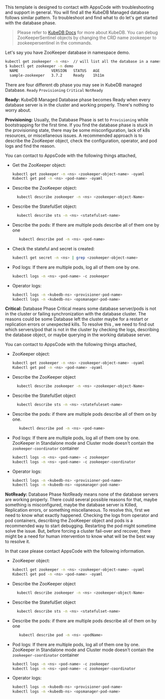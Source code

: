 This template is designed to contact with AppsCode with troubleshooting and support in general. You will find all the KubeDB Managed database follows similar pattern. To troubleshoot and find what to do let's get started with the database phase.

> Please refer to [KubeDB Docs](https://kubedb.com/docs/latest/guides/zookeeper/) for more about KubeDB. You can debug ZooKeeperSentinel objects by changing the CRD name zookeeper to zookeepersentinel in the commands.

Let's say you have ZooKeeper database in namespace demo.
```bash
kubectl get zookeeper -n <ns>  // will list all the database in a namesapce     
$ kubectl get zookeeper -n demo 
  NAME               VERSION   STATUS   AGE
  sample-zookeeper   3.7.2     Ready    1h11m
```
There are four different db phase you may see in KubeDB managed Database.
``Ready`` ``Provisioning`` ``Critical`` ``NotReady``

**Ready:** KubeDB Managed Database phase becomes Ready when every database server is in the cluster and working properly. There's nothing to worry about.

**Provisioning:** Usually, the Database Phase is set to `Provisioning` while bootstrapping for the first time. If you find the database phase is stuck in the provisioning state,
there may be some misconfiguration, lack of k8s resources, or miscellaneous issues.
A recommended approach is to describe the ZooKeeper object, check the configuration, operator, and pod logs and find the reason.

You can contact to AppsCode with the following things attached,
- Get the ZooKeeper object:
    ```bash
    kubectl get zookeeper -n <ns> <zookeeper-object-name> -oyaml
    Kubectl get pod -n <ns> <pod-name> -oyaml
    ```
- Describe the ZooKeeper object:
    ```bash
      kubectl describe zookeeper -n <ns> <zookeeper-object-Name>
    ```
- Describe the StatefulSet object:
    ```bash
      kubectl describe sts -n <ns> <statefulset-name>
    ```
- Describe the pods: If there are multiple pods describe all of them one by one
    ```bash
       kubectl describe pod -n <ns> <pod-name>
    ```
- Check the stateful and secret is created:
    ```bash
    kubectl get secret -n <ns> | grep <zookeeper-object-name>
    ```
- Pod logs: If there are multiple pods, log all of them one by one.
    ```bash
    kubectl logs -n <ns> <pod-name> -c zookeeper
    ```
- Operator logs:
    ```bash
    kubectl logs -n <kubedb-ns> <provisioner-pod-name>
    kubectl logs -n <kubedb-ns> <opsmanager-pod-name>
    ```

**Critical:** Database Phase Critical means some database server/pods is not in the cluster or failing synchronization with the database cluster.
The reasons could be some Database left the cluster maybe for a restart or replication errors or unexpected kills.
To resolve this , we need to  find out which servers/pod that is not in the cluster by checking the logs, describing the database object, or maybe querying in the working database server.

You can contact to AppsCode with the following things attached,

- ZooKeeper object:
    ```bash
    kubectl get zookeeper -n <ns> <zookeeper-object-name> -oyaml
    Kubectl get pod -n <ns> <pod-name> -oyaml
    ```
- Describe the ZooKeeper object
    ```bash
      kubectl describe zookeeper -n <ns> <zookeeper-object-Name>
    ```
- Describe the StatefulSet object
    ```bash
      kubectl describe sts -n <ns> <statefuleset-name>
    ```
- Describe the pods: if there are multiple pods describe all of them on by one.
    ```bash
       kubectl describe pod -n <ns> <pod-name>
    ```
- Pod logs: If there are multiple pods, log all of them one by one. ZooKeeper in Standalone mode and Cluster mode doesn't contain the `zookeeper-coordinator` container
    ```bash
    kubectl logs -n <ns> <pod-name> -c zookeeper
    kubectl logs -n <ns> <pod-name> -c zookeeper-coordinator
    ```
- Operator logs:
    ```bash
    kubectl logs -n <kubedb-ns> <provisioner-pod-name>
    kubectl logs -n <kubedb-ns> <opsmanager-pod-name>
    ```

**NotReady:** Database Phase NotReady means none of the database servers are working properly. There could several possible reasons for that, maybe something is misconfigured,
maybe the database server is Killed, Replication errors, or something miscellaneous.
To resolve this, first we need to know what exactly happened. Checking the logs from operator and pod containers, describing the ZooKeeper object and pods is a recommended way to start debugging. Restarting the pod might sometime solve the issue. But, before forcing a cluster fail-over and recover,
there might be a need for human intervention to know what will be the best way to resolve it.

In that case please contact AppsCode with the following information.

- ZooKeeper object:
    ```bash
    kubectl get zookeeper -n <ns> <zookeeper-object-name> -oyaml
    Kubectl get pod -n <ns> <pod-name> -oyaml
    ```
- Describe the ZooKeeper object
    ```bash
      kubectl describe zookeeper -n <ns> <zookeeper-object-Name>
    ```
- Describe the StatefulSet object
    ```bash
      kubectl describe sts -n <ns> <statefulset-name>
    ```
- Describe the pods: if there are multiple pods describe all of them on by one
    ```bash
       kubectl describe pod -n <ns> <podName>
    ```
- Pod logs: If there are multiple pods, log all of them one by one. ZooKeeper in Standalone mode and Cluster mode doesn't contain the `zookeeper-coordinator` container
    ```bash
    kubectl logs -n <ns> <pod-name> -c zookeeper
    kubectl logs -n <ns> <pod-name> -c zookeeper-coordinator
    ```
- Operator logs:
    ```bash
    kubectl logs -n <kubedb-ns> <provisioner-pod-name>
    kubectl logs -n <kubedb-ns> <opsmanager-pod-name>
    ```